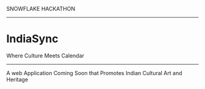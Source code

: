 SNOWFLAKE HACKATHON
***
# IndiaSync
Where Culture Meets Calendar 
***
A web Application Coming Soon that Promotes Indian Cultural Art and Heritage
